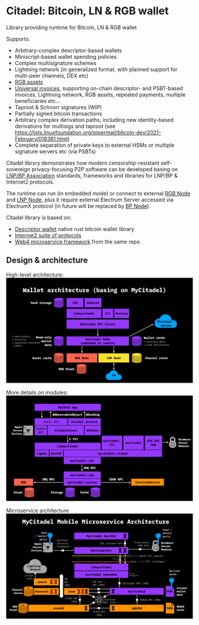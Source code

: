 # Citadel: Bitcoin, LN & RGB wallet

Library providing runtime for Bitcoin, LN & RGB wallet

Supports:
- Arbitrary-complex descriptor-based wallets
- Miniscript-based wallet spending policies
- Complex multisignature schemes
- Lightning network (in generalized format, with planned support for
  multi-peer channels, DEX etc)
- [RGB assets](https://www.rgbfaq.com/faq/untitled)
- [Universal invoices](https://github.com/LNP-BP/FAQ/blob/master/Presentation%20slides/Universal%20LNP-BP%20invoices.pdf), 
  supporting on-chain descriptor- and PSBT-based invoices, Lightning network,
  RGB assets, repeated payments, multiple beneficiaries etc...
- Taproot & Schnorr signatures (WIP)
- Partially signed bitcoin transactions
- Arbitrary complex derivation paths, including new identity-based
  derivations for multisigs and taproot 
  (see https://lists.linuxfoundation.org/pipermail/bitcoin-dev/2021-February/018381.html)
- Complete separation of private keys to external HSMs or multiple signature
  servers etc (via PSBTs)

Citadel librsry demonstrates how modern censorship-resistant self-sovereign 
privacy-focusing P2P software can be developed basing on
[LNP/BP Association](https://github.com/LNP-BP) standards, frameworks and
libraries for LNP/BP & Internet2 protocols.

The runtime can run (in embedded mode) or connect to external 
[RGB Node](https://github.com/rgb-org/rgb-node) and 
[LNP Node](https://github.com/LNP-BP/lnp-node), plus it require
external Electrum Server accessed via ElectrumX protocol (in future will be
replaced by [BP Node](https://github.com/LNP-BP/bp-node)).

Citadel library is based on:
- [Descriptor wallet](https://github.com/LNP-BP/descriptor-wallet) native rust
  bitcoin wallet library
- [Internet2 suite of protocols](https://github.com/internet2-org/rust-internet2) 
- [Web4 microservice framework](https://crates.io/crates/microservices) from 
  the same repo

## Design & architecture

High-level architecture:
![Wallet architecture](doc/assets/architecture.png)

More details on modules:
![Wallet components](doc/assets/components.png)

Microservice architecture
![Microservices](doc/assets/microservices.png)
